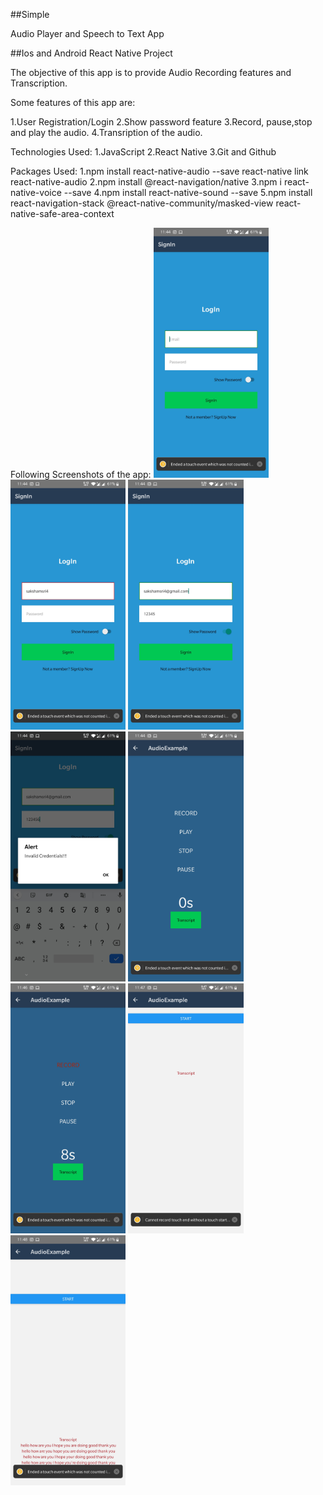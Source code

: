 ##Simple

Audio Player and Speech to Text App


##Ios and Android React Native Project

The objective of this app is to provide Audio Recording features and Transcription.

Some features of this app are:

1.User Registration/Login
2.Show password feature
3.Record, pause,stop and play the audio.
4.Transription of the audio.

Technologies Used:
1.JavaScript
2.React Native
3.Git and Github

Packages Used:
1.npm install react-native-audio --save
  react-native link react-native-audio
2.npm install @react-navigation/native
3.npm i react-native-voice --save
4.npm install react-native-sound --save
5.npm install react-navigation-stack @react-native-community/masked-view react-native-safe-area-context

Following Screenshots of the app:
<img src="./app/screenshot/s1.jpg" widt="500" height="400">
<img src="./app/screenshot/s2.jpg" widt="500" height="400">
<img src="./app/screenshot/s3.jpg" widt="500" height="400">
<img src="./app/screenshot/s4.jpg" widt="500" height="400">
<img src="./app/screenshot/s5.jpg" widt="500" height="400">
<img src="./app/screenshot/s6.jpg" widt="500" height="400">
<img src="./app/screenshot/s7.jpg" widt="500" height="400">
<img src="./app/screenshot/s8.jpg" widt="500" height="400">